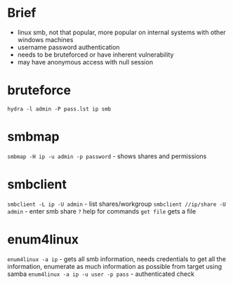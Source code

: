 
Brief
=
- linux smb, not that popular, more popular on internal systems with other windows machines
- username password authentication
- needs to be bruteforced or have inherent vulnerability
- may have anonymous access with null session

bruteforce
=
`hydra -l admin -P pass.lst ip smb`

smbmap
=
`smbmap -H ip -u admin -p password` - shows shares and permissions

smbclient
= 
`smbclient -L ip -U admin` - list shares/workgroup
`smbclient //ip/share -U admin` - enter smb share 
`?` help for commands
`get file` gets a file

enum4linux
=
`enum4linux -a ip` - gets all smb information, needs credentials to get all the information, enumerate as much information as possible from target using samba
`enum4linux -a ip -u user -p pass` - authenticated check